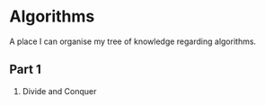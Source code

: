 # Algorithms

A place I can organise my tree of knowledge regarding algorithms. 



Part 1 
------

1. Divide and Conquer
